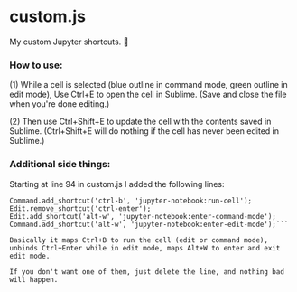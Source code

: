 custom.js
===============

My custom Jupyter shortcuts. 😬

### How to use:

(1) While a cell is selected (blue outline in command mode, green outline in edit mode), Use Ctrl+E to open the cell in Sublime. (Save and close the file when you're done editing.)

(2) Then use Ctrl+Shift+E to update the cell with the contents saved in Sublime. (Ctrl+Shift+E will do nothing if the cell has never been edited in Sublime.)



### Additional side things:

Starting at line 94 in custom.js I added the following lines:

```Edit.add_shortcut('ctrl-b', 'jupyter-notebook:run-cell');
Command.add_shortcut('ctrl-b', 'jupyter-notebook:run-cell');
Edit.remove_shortcut('ctrl-enter');
Edit.add_shortcut('alt-w', 'jupyter-notebook:enter-command-mode');
Command.add_shortcut('alt-w', 'jupyter-notebook:enter-edit-mode');```

Basically it maps Ctrl+B to run the cell (edit or command mode), unbinds Ctrl+Enter while in edit mode, maps Alt+W to enter and exit edit mode.

If you don't want one of them, just delete the line, and nothing bad will happen.